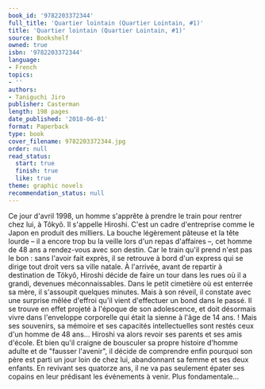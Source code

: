 ```yaml
---
book_id: '9782203372344'
full_title: 'Quartier lointain (Quartier Lointain, #1)'
title: 'Quartier lointain (Quartier Lointain, #1)'
source: Bookshelf
owned: true
isbn: '9782203372344'
language:
- French
topics:
- ''
authors:
- Taniguchi Jiro
publisher: Casterman
length: 198 pages
date_published: '2018-06-01'
format: Paperback
type: book
cover_filename: 9782203372344.jpg
order: null
read_status:
  start: true
  finish: true
  like: true
theme: graphic novels
recommendation_status: null
---
```

Ce jour d'avril 1998, un homme s'apprête à prendre le train pour rentrer chez lui, à Tôkyô. Il s'appelle Hiroshi. C'est un cadre d'entreprise comme le Japon en produit des milliers. La bouche légèrement pâteuse et la tête lourde – il a encore trop bu la veille lors d'un repas d'affaires –, cet homme de 48 ans a rendez-vous avec son destin. Car le train qu'il prend n'est pas le bon : sans l'avoir fait exprès, il se retrouve à bord d'un express qui se dirige tout droit vers sa ville natale. À l'arrivée, avant de repartir à destination de Tôkyô, Hiroshi décide de faire un tour dans les rues où il a grandi, devenues méconnaissables. Dans le petit cimetière où est enterrée sa mère, il s'assoupit quelques minutes. Mais à son réveil, il constate avec une surprise mêlée d'effroi qu'il vient d'effectuer un bond dans le passé. Il se trouve en effet projeté à l'époque de son adolescence, et doit désormais vivre dans l'enveloppe corporelle qui était la sienne à l'âge de 14 ans. ! Mais ses souvenirs, sa mémoire et ses capacités intellectuelles sont restés ceux d'un homme de 48 ans... Hiroshi va alors revoir ses parents et ses amis d'école. Et bien qu'il craigne de bousculer sa propre histoire d'homme adulte et de "fausser l'avenir", il décide de comprendre enfin pourquoi son père est parti un jour loin de chez lui, abandonnant sa femme et ses deux enfants. En revivant ses quatorze ans, il ne va pas seulement épater ses copains en leur prédisant les événements à venir. Plus fondamentale...
